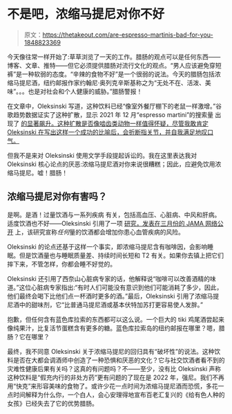 # 不是吧，浓缩马提尼对你不好

> 原文：<https://thetakeout.com/are-espresso-martinis-bad-for-you-1848823369>

今天像往常一样开始了:草草浏览了一天的工作。腊肠的观点可以是任何东西——博客、文章、推特——但它必须提供腊肠对流行文化的观点。“男人应该避免穿短裤”是一种软弱的态度。“辛辣的食物不好”是一个很弱的说法。今天的腊肠包括浓缩马提尼酒，纽约邮报作家约翰尼·奥列克辛斯基称之为“无处不在、活泼、美味”。。。也是对社会和个人健康的威胁。”腊肠警报！



在文章中，Oleksinski 写道，这种饮料已经“像室外餐厅棚下的老鼠一样激增。”谷歌趋势数据证实了这种扩散，显示 2021 年 12 月“espresso martini”的搜索量 出现了 [的显著飙升。这种扩散是否像啮齿类动物一样值得怀疑，尽管我敢肯定 Oleksinski 在写出这样一个成功的比喻后，会折断指关节，并自我满足地叹口气。](https://trends.google.com/trends/explore?q=espresso%20martini&geo=US)

但我不是来对 Oleksinski 使用文学手段提起诉讼的。我在这里表达我对 Oleksinski 核心论点的厌恶:浓缩马提尼酒对你来说很糟糕；因此，应避免饮用浓缩马提尼。嘘！腊肠！

## 浓缩马提尼对你有害吗？

是啊。是酒！过量饮酒与一系列疾病 有关，包括高血压、心脏病、中风和肝病。适度饮酒也不好——Oleksinski 引用了一项 [研究，发表在三月份的 JAMA 网络公开](https://jamanetwork.com/journals/jamanetworkopen/fullarticle/2790520?resultClick=3) 上，该研究宣称*任何*量的饮酒都会增加你患心血管疾病的风险。

Oleksinski 的论点还基于这样一个事实，即浓缩马提尼含有咖啡因，会影响睡眠。但是饮酒量也与睡眠质量差、持续时间长短和 T2 有关。如果你去镇上把它们摔下来，不管怎样，你都会睡不好觉的。

Oleksinski 还引用了西奈山心脏病专家的话，他解释说“咖啡可以改善酒精的味道。”这位心脏病专家指出:“有时人们可能没有意识到他们可能消耗了多少，因此，他们最终会喝下比他们点一杯酒时更多的酒。”最后，Oleksinski 引用了浓缩马提尼酒中的甜味剂，它“比普通马提尼酒或基本伏特加苏打更容易使人发胖。”

抱歉，但任何含有蓝色库拉索的东西都可以这么说。一个巨大的 tiki 鸡尾酒尝起来像纯果汁，比复活节蛋糕含有更多的糖。蓝色库拉索岛的纽约邮报在哪里？嗯，腊肠？它在哪里？

最终，我不同意 Oleksinski 关于浓缩马提尼的回归具有“破坏性”的说法。这种饮料是否在大都会调酒师中创造了一种恐惧和厌恶的文化？它与社交饮酒者看不到的灾难性健康后果有关吗？这真的有问题吗？不——至少，没有比 Oleksinski 声称这种饮料是“假充内行的非处方药”更有问题的了现在是 2022 年，强尼。我们不再用“快克”来形容美味的食物了。或许少花一点时间为浓缩马提尼酒而恐慌，多花一点时间解释为什么你，一个白人，会心安理得地宣布百老汇复兴的《给有色人种的女孩》已经失去了它的优势腊肠。